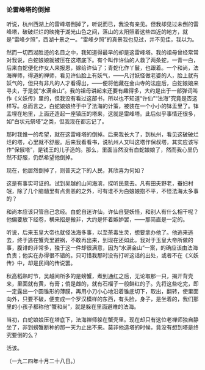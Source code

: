    

  

### 论雷峰塔的倒掉

  

  

听说，杭州西湖上的雷峰塔倒掉了，听说而已，我没有亲见。但我却见过未倒的雷峰塔，破破烂烂的映掩于湖光山色之间，落山的太阳照着这些四近的地方，就是“雷峰夕照”，西湖十景之一。“雷峰夕照”的真景我也见过，并不见佳，我以为。

然而一切西湖胜迹的名目之中，我知道得最早的却是这雷峰塔。我的祖母曾经常常对我说，白蛇娘娘就被压在这塔底下。有个叫作许仙的人救了两条蛇，一青一白，后来白蛇便化作女人来报恩，嫁给许仙了；青蛇化作丫鬟，也跟着。一个和尚，法海禅师，得道的禅师，看见许仙脸上有妖气，——凡讨妖怪做老婆的人，脸上就有妖气的，但只有非凡的人才看得出，——便将他藏在金山寺的法座后，白蛇娘娘来寻夫，于是就“水满金山”。我的祖母讲起来还要有趣得多，大约是出于一部弹词叫作《义妖传》里的，但我没有看过这部书，所以也不知道“许仙”“法海”究竟是否这样写。总而言之，白蛇娘娘终于中了法海的计策，被装在一个小小的钵盂里了。钵盂埋在地里，上面还造起一座镇压的塔来，这就是雷峰塔。此后似乎事情还很多，如“白状元祭塔”之类，但我现在都忘记了。

那时我惟一的希望，就在这雷峰塔的倒掉。后来我长大了，到杭州，看见这破破烂烂的塔，心里就不舒服。后来我看看书，说杭州人又叫这塔作保叔塔，其实应该写作“保俶塔”，是钱王的儿子造的。那么，里面当然没有白蛇娘娘了，然而我心里仍然不舒服，仍然希望他倒掉。

现在，他居然倒掉了，则普天之下的人民，其欣喜为何如？

这是有事实可证的。试到吴越的山间海滨，探听民意去。凡有田夫野老，蚕妇村氓，除了几个脑髓里有点贵恙的之外，可有谁不为白娘娘抱不平，不怪法海太多事的？

和尚本应该只管自己念经。白蛇自迷许仙，许仙自娶妖怪，和别人有什么相干呢？他偏要放下经卷，横来招是搬非，大约是怀着嫉妒罢，——那简直是一定的。

听说，后来玉皇大帝也就怪法海多事，以至荼毒生灵，想要拿办他了。他逃来逃去，终于逃在蟹壳里避祸，不敢再出来，到现在还如此。我对于玉皇大帝所做的事，腹诽的非常多，独于这一件却很满意，因为“水满金山”一案，的确应该由法海负责；他实在办得很不错的。只可惜我那时没有打听这话的出处，或者不在《义妖传》中，却是民间的传说罢。

秋高稻熟时节，吴越间所多的是螃蟹，煮到通红之后，无论取那一只，揭开背壳来，里面就有黄，有膏；倘是雌的，就有石榴子一般鲜红的子。先将这些吃完，即一定露出一个圆锥形的薄膜，再用小刀小心地沿着锥底切下，取出，翻转，使里面向外，只要不破，便变成一个罗汉模样的东西，有头脸，身子，是坐着的，我们那里的小孩子都称他“蟹和尚”，就是躲在里面避难的法海。

当初，白蛇娘娘压在塔底下，法海禅师躲在蟹壳里。现在却只有这位老禅师独自静坐了，非到螃蟹断种的那一天为止出不来。莫非他造塔的时候，竟没有想到塔是终究要倒的么？

活该。

  

（一九二四年十月二十八日。）